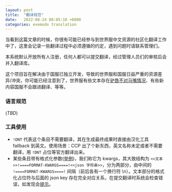 ```yaml
---
layout: post
title:  "翻译规范"
date:   2022-08-24 08:05:18 +0800
categories: evemodx translation
---
```


当看到这篇文章的时候，你很有可能已经参与到世界服中文资源的社区化翻译工作中了，这里会记录一些翻译过程中必须遵循的约定，遇到问题时请联系管理们。

本系统默认开放所有人注册，任何人都可以提交翻译，经过管理人员们的审核后会并入翻译库。

这个项目旨在解决由于国服已独立开发，导致的世界服和国服日益严重的资源差异/冲突，你可能已经注意到了，世界服有些文本存在[驴唇不对马嘴情况](https://p.sda1.dev/4/09628a3c84b47b5654e08276c319e240/Snipaste_2022-01-18_19-16-40.jpg)、有些新内容国服不会跟进翻译、等等。

### 语言规范

(*TBD*)

### 工具使用

- `!DNT` 代表这个条目不需要翻译，其在生成最终成果时直接由汉化工具 fallback 到英文。使用场景：CCP 出了个新东西，英文名称未定或者不需要翻译，用 `!DNT` 占位等官方翻译出来。
- 某些条目带有格式化参数([举例](https://weblate.evemodx.com))，我们称它为 kwargs，其大致结构为 `<<文本>>!====FORMAT-KWARGS====!<<json 字符串>>`，分为两部分，由中间的 `!====FORMAT-KWARGS====!` 间隔（前后各有一个换行符 \n）。文本部分的格式化占位符与后面的 json key 存在完全对应关系，在提交翻译时系统会检查错误，如发现会[提示](https://p.sda1.dev/6/a4cb2a731739bdf36272e255f512f5bc/Snipaste_2022-08-24_09-03-56.png)。
